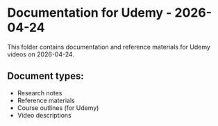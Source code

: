 # Documentation for Udemy - 2026-04-24

This folder contains documentation and reference materials for Udemy videos on 2026-04-24.

## Document types:
- Research notes
- Reference materials
- Course outlines (for Udemy)
- Video descriptions
